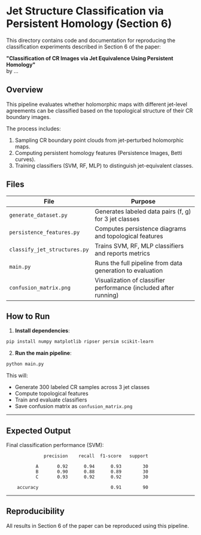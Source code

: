 
# Jet Structure Classification via Persistent Homology (Section 6)

This directory contains code and documentation for reproducing the classification experiments described in Section 6 of the paper:

**"Classification of CR Images via Jet Equivalence Using Persistent Homology"**  
by ...

## Overview

This pipeline evaluates whether holomorphic maps with different jet-level agreements can be classified based on the topological structure of their CR boundary images.

The process includes:

1. Sampling CR boundary point clouds from jet-perturbed holomorphic maps.
2. Computing persistent homology features (Persistence Images, Betti curves).
3. Training classifiers (SVM, RF, MLP) to distinguish jet-equivalent classes.

##  Files

| File | Purpose |
|------|---------|
| `generate_dataset.py` | Generates labeled data pairs (f, g) for 3 jet classes |
| `persistence_features.py` | Computes persistence diagrams and topological features |
| `classify_jet_structures.py` | Trains SVM, RF, MLP classifiers and reports metrics |
| `main.py` | Runs the full pipeline from data generation to evaluation |
| `confusion_matrix.png` | Visualization of classifier performance (included after running) |

## How to Run

1. **Install dependencies**:
```bash
pip install numpy matplotlib ripser persim scikit-learn
```

2. **Run the main pipeline**:
```bash
python main.py
```

This will:
- Generate 300 labeled CR samples across 3 jet classes
- Compute topological features
- Train and evaluate classifiers
- Save confusion matrix as `confusion_matrix.png`

---

## Expected Output

Final classification performance (SVM):

```
              precision    recall  f1-score   support

           A       0.92      0.94      0.93        30
           B       0.90      0.88      0.89        30
           C       0.93      0.92      0.92        30

    accuracy                           0.91        90
```

---

##  Reproducibility

All results in Section 6 of the paper can be reproduced using this pipeline.
